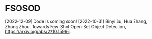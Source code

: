 # FSOSOD
[2022-12-09] Code is coming soon!
[2022-10-31] Binyi Su, Hua Zhang, Zhong Zhou. Towards Few-Shot Open-Set Object Detection,
https://arxiv.org/abs/2210.15996.
